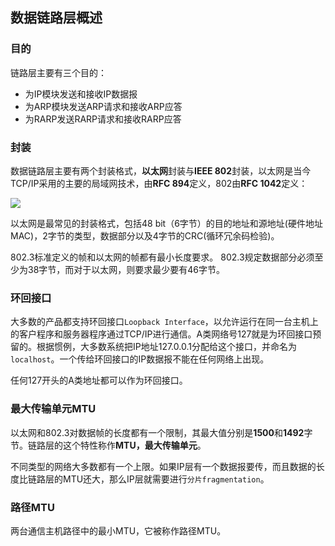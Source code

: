 ## 数据链路层概述

### 目的

链路层主要有三个目的：

- 为IP模块发送和接收IP数据报
- 为ARP模块发送ARP请求和接收ARP应答
- 为RARP发送RARP请求和接收RARP应答

### 封装

数据链路层主要有两个封装格式，**以太网**封装与**IEEE 802**封装，以太网是当今TCP/IP采用的主要的局域网技术，由**RFC 894**定义，802由**RFC 1042**定义：

![](https://gitarticle.oss-cn-shanghai.aliyuncs.com/network/images/tcpip-rfc894.png)

以太网是最常见的封装格式，包括48 bit（6字节）的目的地址和源地址(硬件地址MAC)，2字节的类型，数据部分以及4字节的CRC(循环冗余码检验)。

802.3标准定义的帧和以太网的帧都有最小长度要求。 802.3规定数据部分必须至少为38字节，而对于以太网，则要求最少要有46字节。

### 环回接口

大多数的产品都支持环回接口`Loopback Interface`，以允许运行在同一台主机上的客户程序和服务器程序通过TCP/IP进行通信。A类网络号127就是为环回接口预留的。根据惯例，大多数系统把IP地址127.0.0.1分配给这个接口，并命名为`localhost`。一个传给环回接口的IP数据报不能在任何网络上出现。

任何127开头的A类地址都可以作为环回接口。

### 最大传输单元MTU

以太网和802.3对数据帧的长度都有一个限制，其最大值分别是**1500**和**1492**字节。链路层的这个特性称作**MTU，最大传输单元**。

不同类型的网络大多数都有一个上限。如果IP层有一个数据报要传，而且数据的长度比链路层的MTU还大，那么IP层就需要进行`分片fragmentation`。

### 路径MTU

两台通信主机路径中的最小MTU，它被称作路径MTU。

